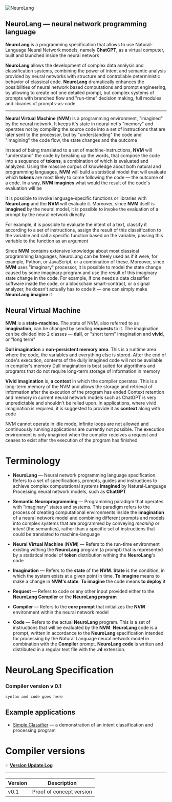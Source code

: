 ![NeuroLang](https://d2w9rnfcy7mm78.cloudfront.net/20246949/original_6cccd63dd5972a136846dd370e70b741.png?1675709623?bc=0)

## NeuroLang — neural network programming language

**NeuroLang** is a programming specification that allows to use Natural-Language Neural Network models, namely **ChatGPT**, as a virtual computer, built and launched inside the neural network

**NeuroLang** allows the development of complex data analysis and classification systems, combining the power of intent and semantic analysis provided by neural networks with structure and controllable deterministic behavior of classical code. **NeuroLang** dramatically enhances the possibilities of neural network based computations and prompt engineering, by allowing to create not one detailed prompt, but complex systems of prompts with branched flow and "run-time" decision making, full modules and libraries of prompts-as-code

---

**Neural Virtual Machine** (**NVM**) is a programming environment, "imagined" by the neural network. It keeps it's state in neural net's "memory" and operates not by compiling the source code into a set of instructions that are later sent to the processor, but by "understanding" the code and "imagining" the code flow, the state changes and the outcome

Instead of being translated to a set of machine-instructions, **NVM** will "understand" the code by breaking up the words, that compose the code into a sequence of **tokens**, a combination of which is evaluated and analyzed. Using the massive corpus of knowledge about both natural and programming languages, **NVM** will build a statistical model that will evaluate which **tokens** are most likely to come following the code — the outcome of a code. In a way, **NVM** **imagines** what would the result of the code's evaluation will be

It is possible to invoke language-specific functions or libraries with **NeuroLang** and the **NVM** will evaluate it. Moreover, since **NVM** itself is **imagined** by the neural model, it is possible to invoke the evaluation of a prompt by the neural network directly

For example, it is possible to evaluate the intent of a text, classify it according to a set of instructions, assign the result of this classification to the variable and call a specific function based on the variable, passing this variable to the function as an argument

Since **NVM** contains extensive knowledge about most classical programming languages, NeuroLang can be freely used as if it were, for example, Python, or JavaScript, or a combination of these. Moreover, since **NVM** uses "imaginary" processor, it is possible to model the state change caused by some imaginary program and use the result of this imaginary state change in the code. For example, if one needs a data classifier software inside the code, or a blockchain smart-contract, or a signal analyzer, he doesn't actually has to code it — one can simply make **NeuroLang** **imagine** it

## Neural Virtual Machine


 **NVM** is a **state-machine**. The state of NVM, also referred to as **imagination**, can be changed by sending **requests** to it. The imagination can be divided into 2 classes — **dull**, or "short term" imagination and **vivid**, or "long term"

**Dull imagination** a **non-persistent memory area**. This is a runtime area where the code, the variables and everything else is stored. After the end of code's execution, contents of the dully imagined code will not be available in compiler's memory
Dull imagination is best suited for algorithms and programs that do not require long-term storage of information in memory

**Vivid imagination**  is, **a context** in which the compiler operates. This is a long-term memory of the NVM and allows the storage and retrieval of information after the execution of the program has ended
Context retention and memory in current neural network models such as ChatGPT is very unpredictable and shouldn't be relied upon. In applications, where vivid imagination is required, it is suggested to provide it as **context** along with code

NVM cannot operate in idle mode, infinite loops are not allowed and continuously running applications are currently not possible. The execution environment is only imagined when the compiler receives a request and ceases to exist after the execution of the program has finished


# Terminology

 - **NeuroLang** — Neural network programming language specification. Refers to a set of specifications, prompts, guides and instructions to achieve complex computational systems **imagined** by Natural-Language Processing neural network models, such as **ChatGPT**

 - **Semantic Neuroprogramming** — Programming paradigm that operates with "imaginary" states and systems. This paradigm refers to the process of creating computational environments inside the **imagination** of a neural network model and combining different prompts and models into complex systems that are programmed by conveying *meaning* or *intent* (the semantics), rather than a specific set of instructions that could be translated to machine-language
 
 - **Neural Virtual Machine** (**NVM**) — Refers to the run-time environment existing withing the **NeuroLang** program (a prompt) that is represented by a statistical model of **token** distribution withing the **NeuroLang**'s code
 
 - **Imagination** — Refers to the **state**  of the **NVM**. **State** is the condition, in which the system exists at a given point in time. **To imagine** means to make a change in **NVM's state**. **To imagine** the code means **to deploy** it

- **Request** — Refers to code or any other input provided either to the **NeuroLang Compiler** or the **NeuroLang program**

- **Compiler** — Refers to the **core prompt** that initializes the **NVM** environment within the neural network model

- **Code** — Refers to the actual **NeuroLang** program. This is a set of instructions that will be evaluated by the **NVM**. **NeuroLang** code is a prompt, written in accordance to the **NeuroLang** specification intended for processing by the Natural Language neural network model in combination with the **Compiler** prompt. **NeuroLang code** is written and distributed in a regular text file with the **.nl** extension.

# NeuroLang Specification 

### Compiler version v 0.1

```
syntax and code goes here
```

## Example applications

- [Simple Classifier](https://github.com/DippyArtu/neurolang/codeExamples/simpleClassifier/) — a demonstration of an intent classification and processing program

# Compiler versions

💡 **[Version Update Log](https://github.com/DippyArtu/neurolang/versionLog)**

---
|**Version**| **Description** |
|--|--|
| v0.1 | Proof of concept version |